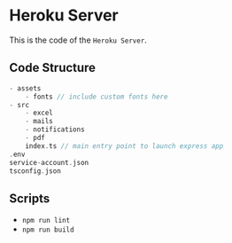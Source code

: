 # Heroku Server

This is the code of the `Heroku Server`.

## Code Structure

```c
- assets
    - fonts // include custom fonts here
- src
    - excel
    - mails
    - notifications
    - pdf
    index.ts // main entry point to launch express app
.env
service-account.json
tsconfig.json
```

## Scripts

-   `npm run lint`
-   `npm run build`

